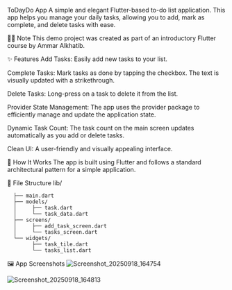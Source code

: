 ToDayDo App
A simple and elegant Flutter-based to-do list application. This app helps you manage your daily tasks, allowing you to add, mark as complete, and delete tasks with ease.

👨‍🏫 Note
This demo project was created as part of an introductory Flutter course by Ammar Alkhatib.

✨ Features
Add Tasks: Easily add new tasks to your list.

Complete Tasks: Mark tasks as done by tapping the checkbox. The text is visually updated with a strikethrough.

Delete Tasks: Long-press on a task to delete it from the list.

Provider State Management: The app uses the provider package to efficiently manage and update the application state.

Dynamic Task Count: The task count on the main screen updates automatically as you add or delete tasks.

Clean UI: A user-friendly and visually appealing interface.

🚀 How It Works
The app is built using Flutter and follows a standard architectural pattern for a simple application.

📂 File Structure 
      lib/

      ├── main.dart
      ├── models/
      │     ├── task.dart
      │     └── task_data.dart
      ├── screens/
      │     ├── add_task_screen.dart
      │     └── tasks_screen.dart
      └── widgets/
            ├── task_tile.dart
            └── tasks_list.dart

🖼️ App Screenshots
![Screenshot_20250918_164754](https://github.com/user-attachments/assets/1803df0e-4dcf-4625-8a56-d0c9144a59f5)

![Screenshot_20250918_164813](https://github.com/user-attachments/assets/7e7f4437-a1e5-4403-b0d8-102e34e77c77)
